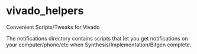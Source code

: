 vivado_helpers
==============

Convenient Scripts/Tweaks for Vivado

The notifications directory contains scripts that let you get notifications 
on your computer/phone/etc when Synthesis/Implementation/Bitgen complete.

